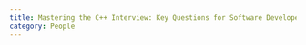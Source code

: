```yaml
---
title: Mastering the C++ Interview: Key Questions for Software Developers
category: People
---
```







